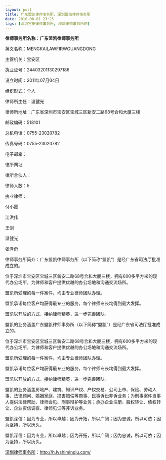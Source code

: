```yaml
---
layout: post
title: 广东盟凯律师事务所，深圳盟凯律师事务所
date: 2010-08-01 23:25
tags: [深圳宝安律师事务所, 深圳律师事务所网]
---
```

<strong>律师事务所名称：广东盟凯律师事务所</strong>

英文名称：MENGKAILAWFIRWGUANGDONG

主管机关：宝安区

执业证号：24403201130297186

设立时间：2011年07月04日

组织形式：个人

律师所主任：温健光

律师所地址：广东省深圳市宝安区宝城三区新安二路68号合和大厦三楼

邮政编码：518101

总机电话：0755-23020782

传真号码：0755-23020782

电子邮箱：

律所网址

律所合伙人：

律师人数：5

执业律师：

付小霞

江洪伟

王剑

温健光

张泽奇

律师事务所简介：广东盟凯律师事务所（以下简称“盟凯”）是经广东省司法厅批准成立的。

位于深圳市宝安区宝城三区新安二路68号合和大厦三楼，拥有600多平方米的现代办公场所，为律师和客户提供优越的办公场地和沟通交流场所。

盟凯所受理的每一件案件，均由专业律师团队办理。

盟凯承诺每位客户均获得最专业的服务，每个律师专长均得到最大发挥。

盟凯以开放的方式，接纳律师精英，进一步完善团队。

盟凯的业务涵盖广东盟凯律师事务所（以下简称“盟凯”）是经广东省司法厅批准成立的。

位于深圳市宝安区宝城三区新安二路68号合和大厦三楼，拥有600多平方米的现代办公场所，为律师和客户提供优越的办公场地和沟通交流场所。

盟凯所受理的每一件案件，均由专业律师团队办理。

盟凯承诺每位客户均获得最专业的服务，每个律师专长均得到最大发挥。

盟凯以开放的方式，接纳律师精英，进一步完善团队。

盟凯的业务涵盖房地产、建筑、知识产权、产权交易、公司上市、保险、劳动人事、法律顾问、婚姻家庭、损害赔偿等商事、民事诉讼非诉业务；为刑事案件当事人提供法律帮助、律师会见、刑事辩护等业务；承办企业注册、股权转让、债权转让、企业资信调查、律师见证等非诉业务。

盟凯深信：因为专业，所以卓越；因为开拓，所以广阔；因为忠诚，所以可依；因为坚持，所以历久。

盟凯深信：因为专业，所以卓越；因为开拓，所以广阔；因为忠诚，所以可依；因为坚持，所以历久。



<a href="http://h.lvshiminglu.com/">深圳律师事务所</a>：<a href="http://h.lvshiminglu.com/">http://h.lvshiminglu.com/</a>

